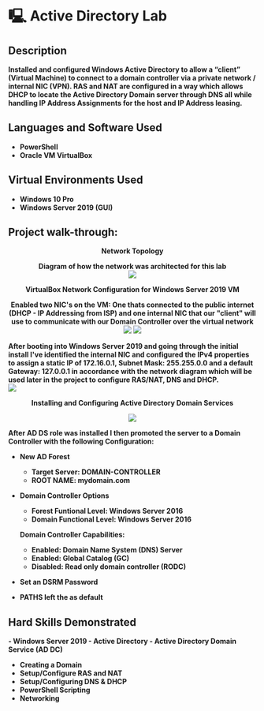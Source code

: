 # 🖳 Active Directory Lab

<h2>Description</h2>
<b>Installed and configured Windows Active Directory to allow a “client” (Virtual Machine) to connect to a domain controller via a private network / internal NIC (VPN). RAS and NAT are configured in a way which allows DHCP to locate the Active Directory Domain server through DNS all while handling IP Address Assignments for the host and IP Address leasing. </b>
<br />

<h2>Languages and Software Used</h2>

- <b>PowerShell</b> 
- <b>Oracle VM VirtualBox</b>

<h2>Virtual Environments Used </h2>

- <b>Windows 10 Pro</b>
- <b>Windows Server 2019 (GUI)<b>

<h2>Project walk-through:</h2>

<p align="center">
Network Topology<br/>
<p align="center">
Diagram of how the network was architected for this lab<br/>
<img src="https://github.com/AntonioTanco/ActiveDirectoryLab/assets/43735570/2a3e708d-df18-4cfb-a48a-f19c5b14c6a3"/>
<br />

<p align="center">
VirtualBox Network Configuration for Windows Server 2019 VM<br/>
<p align="center">
Enabled two NIC's on the VM: One thats connected to the public internet (DHCP - IP Addressing from ISP) and one internal NIC that our "client" will use to communicate with our Domain Controller over the virtual network<br/>
<img src="https://github.com/AntonioTanco/ActiveDirectoryLab/assets/43735570/901633c6-7ab8-40b6-94c6-a956306b8d03"/>
<img src="https://github.com/AntonioTanco/ActiveDirectoryLab/assets/43735570/7b78930a-0a0d-4906-b3ab-c39eca8d588b"/>
<br />

After booting into Windows Server 2019 and going through the initial install I've identified the internal NIC and configured the IPv4 properties to assign a static IP of 172.16.0.1, Subnet Mask: 255.255.0.0 and a default Gateway: 127.0.0.1 in accordance with the network diagram which will be used later in the project to configure RAS/NAT, DNS and DHCP.
<br />
<img src="https://github.com/AntonioTanco/ActiveDirectoryLab/assets/43735570/281a3085-dcb5-4beb-9c0b-fc5349359441"/>
<br />

<p align="center">
Installing and Configuring Active Directory Domain Services<br/>
<p align="center">
<img src="https://github.com/AntonioTanco/ActiveDirectoryLab/assets/43735570/fd9b733e-1b1e-406c-a4c2-943ccb81c024"/>

After AD DS role was installed I then promoted the server to a Domain Controller with the following Configuration:

- <b>New AD Forest</b>
  - Target Server: DOMAIN-CONTROLLER 
  - ROOT NAME: mydomain.com
- <b>Domain Controller Options</b>
  - Forest Funtional Level: Windows Server 2016
  - Domain Functional Level: Windows Server 2016
 
  Domain Controller Capabilities:
  - Enabled: Domain Name System (DNS) Server
  - Enabled: Global Catalog (GC)
  - Disabled: Read only domain controller (RODC)

- <b>Set an DSRM Password</b>
- <b>PATHS left the as default</b>







<h2>Hard Skills Demonstrated </h2>
- Windows Server 2019 
- Active Directory  
- Active Directory Domain Service (AD DC)

- Creating a Domain
- Setup/Configure RAS and NAT
- Setup/Configuring DNS & DHCP
- PowerShell Scripting
- Networking
